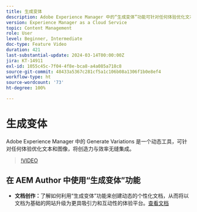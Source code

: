 ```yaml
---
title: 生成变体
description: Adobe Experience Manager 中的“生成变体”功能可针对任何体验优化文本和图像。
version: Experience Manager as a Cloud Service
topic: Content Management
role: User
level: Beginner, Intermediate
doc-type: Feature Video
duration: 421
last-substantial-update: 2024-03-14T00:00:00Z
jira: KT-14911
exl-id: 1055c45c-7f04-4f8e-bca8-a4a085a718c8
source-git-commit: 48433a5367c281cf5a1c106b08a1306f1b0e8ef4
workflow-type: ht
source-wordcount: '73'
ht-degree: 100%

---
```


# 生成变体

Adobe Experience Manager 中的 Generate Variations 是一个动态工具，可针对任何体验优化文本和图像，将创造力与效率无缝集成。

>[!VIDEO](https://video.tv.adobe.com/v/3427946/?learn=on)

## 在 AEM Author 中使用“生成变体”功能

+ __文档创作：__&#x200B;了解如何利用“生成变体”功能来创建动态的个性化文档，从而将以文档为基础的网站升级为更具吸引力和互动性的体验平台。[查看文档](https://www.aem.live/docs/sidekick-generate-variations)
